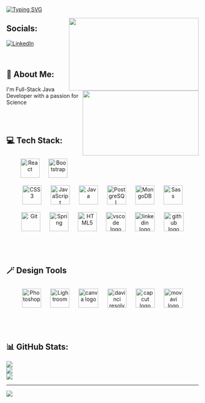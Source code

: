 [![Typing SVG](http://readme-typing-svg.herokuapp.com?font=Fredoka+One&size=30&pause=1000&color=D29012&width=435&lines=Hi+there+%F0%9F%91%8B+I'm+Burak;Welcome+to+my+GitHub+page)](https://git.io/typing-svg)

<img src="https://www.opcito.com/hs-fs/hubfs/DevOps-CI-CD_03.gif?width=600&height=400&name=DevOps-CI-CD_03.gif" align="right" width="340" height="190">

## Socials:
<img src="https://miro.medium.com/v2/resize:fit:1400/1*yw0TnheAGN-LPneDaTlaxw.gif" align="right" width="304" height="170">

[![LinkedIn](https://img.shields.io/badge/linkedin-%230077B5.svg?style=for-the-badge&logo=linkedin&logoColor=white)](https://www.linkedin.com/in/burak-inan)


<br/>

## 💫 About Me:
I'm Full-Stack Java Developer with a passion for Science

<br/><br/>

## 💻 Tech Stack:
<div align="center">  
<a href="https://reactjs.org/" target="_blank"><img style="margin: 10px" src="https://profilinator.rishav.dev/skills-assets/react-original-wordmark.svg" alt="React" height="50" /></a>  
<a href="https://getbootstrap.com/docs/3.4/javascript/" target="_blank"><img style="margin: 10px" src="https://profilinator.rishav.dev/skills-assets/bootstrap-plain.svg" alt="Bootstrap" height="50" /></a>  
<a href="https://www.w3schools.com/css/" target="_blank"><img style="margin: 10px" src="https://profilinator.rishav.dev/skills-assets/css3-original-wordmark.svg" alt="CSS3" height="50" /></a>  
<a href="https://www.javascript.com/" target="_blank"><img style="margin: 10px" src="https://profilinator.rishav.dev/skills-assets/javascript-original.svg" alt="JavaScript" height="50" /></a>  
<a href="https://www.java.com/" target="_blank"><img style="margin: 10px" src="https://profilinator.rishav.dev/skills-assets/java-original-wordmark.svg" alt="Java" height="50" /></a>  
<a href="https://www.postgresql.org/" target="_blank"><img style="margin: 10px" src="https://profilinator.rishav.dev/skills-assets/postgresql-original-wordmark.svg" alt="PostgreSQL" height="50" /></a>  
<a href="https://www.mongodb.com/" target="_blank"><img style="margin: 10px" src="https://profilinator.rishav.dev/skills-assets/mongodb-original-wordmark.svg" alt="MongoDB" height="50" /></a>  
<a href="https://sass-lang.com/" target="_blank"><img style="margin: 10px" src="https://profilinator.rishav.dev/skills-assets/sass-original.svg" alt="Sass" height="50" /></a>  
<a href="https://github.com/" target="_blank"><img style="margin: 10px" src="https://profilinator.rishav.dev/skills-assets/git-scm-icon.svg" alt="Git" height="50" /></a>  
<a href="https://docs.spring.io/spring-framework/docs/3.0.x/reference/expressions.html#:~:text=The%20Spring%20Expression%20Language%20(SpEL,and%20basic%20string%20templating%20functionality." target="_blank"><img style="margin: 10px" src="https://profilinator.rishav.dev/skills-assets/springio-icon.svg" alt="Spring" height="50" /></a>  
<a href="https://en.wikipedia.org/wiki/HTML5" target="_blank"><img style="margin: 10px" src="https://profilinator.rishav.dev/skills-assets/html5-original-wordmark.svg" alt="HTML5" height="50" /></a>
<a href="https://code.visualstudio.com/" target="_blank"><img style="margin: 10px" src="https://cdn.jsdelivr.net/gh/devicons/devicon/icons/vscode/vscode-original.svg" height="50" width="52" alt="vscode logo"  /></a>
<a href="https://tr.linkedin.com/" target="_blank"><img style="margin: 10px" src="https://cdn.jsdelivr.net/gh/devicons/devicon/icons/linkedin/linkedin-original.svg" height="50" width="52" alt="linkedin logo"  /></a>
<a href="https://github.com/" target="_blank"><img style="margin: 10px"  src="https://cdn.jsdelivr.net/gh/devicons/devicon/icons/github/github-original.svg" height="50" width="52" alt="github logo"  /></a>  
</div>

</td><td valign="top" width="33%">

</td><td valign="top" width="33%">
  
<br/><br/>  

## 🪄 Design Tools  
<div align="center">  
<a href="https://www.adobe.com/in/products/photoshop.html" target="_blank"><img style="margin: 10px" src="https://profilinator.rishav.dev/skills-assets/photoshop-plain.svg" alt="Photoshop" height="50" /></a>  
<a href="https://www.adobe.com/products/photoshop-lightroom.html" target="_blank"><img style="margin: 10px" src="https://profilinator.rishav.dev/skills-assets/lightroom.png" alt="Lightroom" height="50" /></a>
<a href="https://www.canva.com/tr_tr/" target="_blank"><img style="margin: 10px" src="https://cdn.jsdelivr.net/gh/devicons/devicon/icons/canva/canva-original.svg" height="50" width="52" alt="canva logo"  /></a> 
<a href="https://www.blackmagicdesign.com/tr/products/davinciresolve" target="_blank"><img style="margin: 10px" src="https://upload.wikimedia.org/wikipedia/commons/4/4d/DaVinci_Resolve_Studio.png" height="50"  alt="davinci resolve logo"  /></a> 
<a href="https://www.capcut.com/tr-tr/" target="_blank"><img style="margin: 10px" src="https://www.wizcase.com/wp-content/uploads/2022/08/CapCut-app-Logo-Transparent.png" height="50" alt="capcut logo"  /></a> 
<a href="https://www.movavi.com/" target="_blank"><img style="margin: 10px" src="https://insmac.org/uploads/posts/2020-10/1602153821_video-editor-plus.png" height="50" alt="movavi logo"  /></a>

</div>

</td><td valign="top" width="33%">



</td><td valign="top" width="33%"> 

<br/><br/>


## 📊 GitHub Stats:
![](https://github-readme-stats.vercel.app/api?username=burak-inan&theme=vue-dark&hide_border=false&include_all_commits=false&count_private=false)<br/>
![](https://github-readme-streak-stats.herokuapp.com/?user=burak-inan&theme=vue-dark&hide_border=false)<br/>
![](https://github-readme-stats.vercel.app/api/top-langs/?username=burak-inan&theme=vue-dark&hide_border=false&include_all_commits=false&count_private=false&layout=compact)

---
[![](https://visitcount.itsvg.in/api?id=burak-inan&icon=0&color=9)](https://visitcount.itsvg.in)

